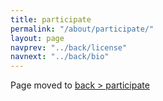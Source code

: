 ```yaml
---
title: participate
permalink: "/about/participate/"
layout: page
navprev: "../back/license"
navnext: "../back/bio"
---
```


Page moved to [back > participate](/back/participate)

